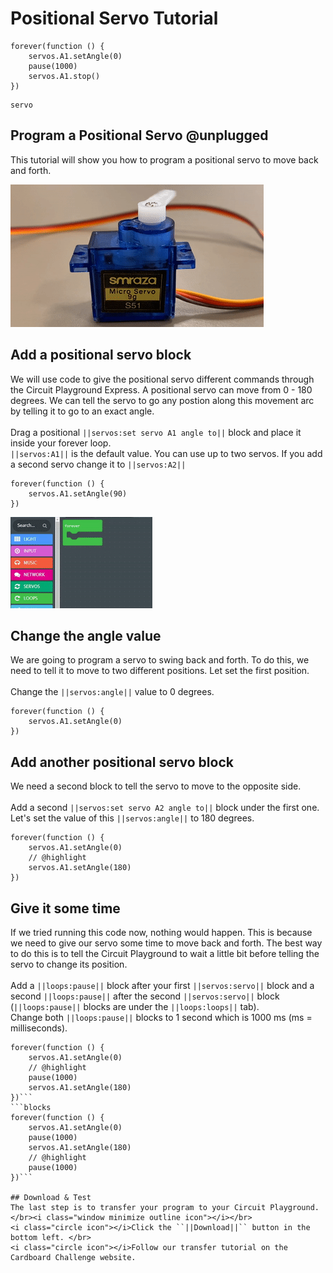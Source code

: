 # Positional Servo Tutorial
```ghost
forever(function () {
    servos.A1.setAngle(0)
    pause(1000)
    servos.A1.stop()
})

```
```package
servo
```
## Program a Positional Servo @unplugged
This tutorial will show you how to program a positional servo to move back and forth.

![Positional Servo Moving](https://raw.githubusercontent.com/tyler-epl/servo-tutorials/master/images/pos-servo.gif)


## Add a positional servo block
We will use code to give the positional servo different commands through the Circuit Playground Express. A positional servo 
can move from 0 - 180 degrees. We can tell the servo to go any postion along this movement arc by telling it to go to an exact angle.
</br><i class="window minimize outline icon"></i></br>
<i class="circle icon"></i>Drag a positional ``||servos:set servo A1 angle to||`` block and place it inside your forever loop.</br>
<i class="circle icon"></i>``||servos:A1||`` is the default value. You can use up to two servos. If you add a second servo change it to ``||servos:A2||``

```blocks
forever(function () {
    servos.A1.setAngle(90)
})
```
![Block Gif](https://raw.githubusercontent.com/tyler-epl/servo-tutorials/master/images/pos-servo-step-one-v3.gif)

## Change the angle value
We are going to program a servo to swing back and forth. To do this, we need to tell it to move to two different positions. 
Let set the first position.
</br><i class="window minimize outline icon"></i></br>
<i class="circle icon"></i>Change the ``||servos:angle||`` value to 0 degrees.

```blocks
forever(function () {
    servos.A1.setAngle(0)
})
```

## Add another positional servo block
We need a second block to tell the servo to move to the opposite side.
</br><i class="window minimize outline icon"></i></br>
<i class="circle icon"></i>Add a second ``||servos:set servo A2 angle to||`` block under the first one.</br>
<i class="circle icon"></i>Let's set the value of this ``||servos:angle||`` to 180 degrees.

```blocks
forever(function () {
    servos.A1.setAngle(0)
    // @highlight
    servos.A1.setAngle(180)
})
```

## Give it some time
If we tried running this code now, nothing would happen. This is because we need to give our servo some time to move back and forth. 
The best way to do this is to tell the Circuit Playground to wait a little bit before telling the servo to change its position.
</br><i class="window minimize outline icon"></i></br>
<i class="circle icon"></i>Add a ``||loops:pause||`` block after your first ``||servos:servo||`` block
and a second ``||loops:pause||`` after the second ``||servos:servo||`` block (``||loops:pause||`` blocks are under the ``||loops:loops||`` tab).
</br><i class="circle icon"></i>Change both ``||loops:pause||`` blocks to 1 second which is 1000 ms (ms = milliseconds).
```blocks
forever(function () {
    servos.A1.setAngle(0)
    // @highlight
    pause(1000)
    servos.A1.setAngle(180)
})```
```blocks
forever(function () {
    servos.A1.setAngle(0)
    pause(1000)
    servos.A1.setAngle(180)
    // @highlight
    pause(1000)
})```

## Download & Test
The last step is to transfer your program to your Circuit Playground. 
</br><i class="window minimize outline icon"></i></br>
<i class="circle icon"></i>Click the ``||Download||`` button in the bottom left. </br>
<i class="circle icon"></i>Follow our transfer tutorial on the Cardboard Challenge website.